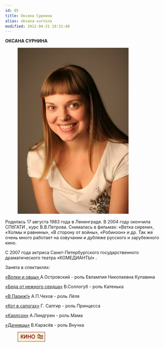 ```yaml
---
id: 85
title: Оксана Сурнина
alias: oksana-surnina
modified: 2012-04-21 19:31:40
---
```


**ОКСАНА СУРНИНА**

<figure><img src="images/stories/oksana.jpg" /></figure>

Родилась 17 августа 1983 года в Ленинграде. В 2004 году окончила СПбГАТИ , курс В.В.Петрова. Снималась в фильмах: «Ветка сирени», «Холмы и равнины», «В сторону от войны», «Робинзон» и др. Так же очень много работает на озвучании и дубляже русского и зарубежного кино.

С 2007 года актриса Санкт-Петербургского государственного драматического театра «КОМЕДИАНТЫ» .

Занята в спектаклях:

<a href="42-volki-i-ovci.html">«Волки и овцы» </a>А.Островский - роль Евлампия Николаевна Купавина

<a href="39-beda-ot-neghnogo-serdca.html">«Беда от нежного сердца»</a> В.Соллогуб - роль Катенька

<a href="41-v-paris.html">«В Париж!»</a> А.П.Чехов - роль Лёля

<a href="74-kot-v-sapogah.html">«Кот в сапогах»</a> Г. Сапгир - роль Принцесса

<a href="147-karlson.html">«Карлсон»</a> А.Линдгрен - роль Мама

<a href="43-dachnici.html">«Дачницы»</a> В.Карасёв - роль Внучка

<figure><a href="http://www.kino-teatr.ru/kino/acter/w/ros/17756/bio/"><img src="images/stories/random/kino-teatr-88x31.gif" /></a></figure>

